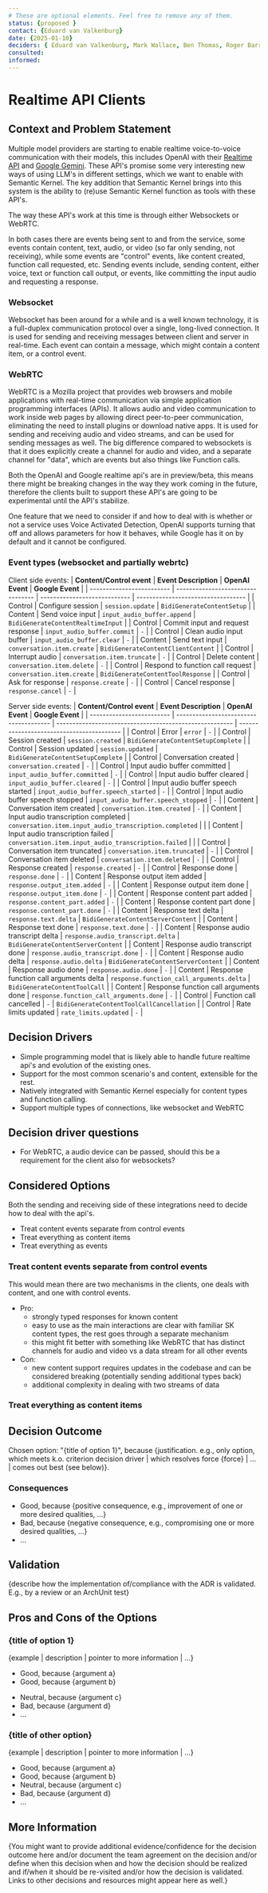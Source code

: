 ```yaml
---
# These are optional elements. Feel free to remove any of them.
status: {proposed }
contact: {Eduard van Valkenburg}
date: {2025-01-10}
deciders: { Eduard van Valkenburg, Mark Wallace, Ben Thomas, Roger Barreto}
consulted: 
informed: 
---
```


# Realtime API Clients

## Context and Problem Statement

Multiple model providers are starting to enable realtime voice-to-voice communication with their models, this includes OpenAI with their [Realtime API](https://openai.com/index/introducing-the-realtime-api/) and [Google Gemini](https://ai.google.dev/api/multimodal-live). These API's promise some very interesting new ways of using LLM's in different settings, which we want to enable with Semantic Kernel. The key addition that Semantic Kernel brings into this system is the ability to (re)use Semantic Kernel function as tools with these API's. 

The way these API's work at this time is through either Websockets or WebRTC. 

In both cases there are events being sent to and from the service, some events contain content, text, audio, or video (so far only sending, not receiving), while some events are "control" events, like content created, function call requested, etc. Sending events include, sending content, either voice, text or function call output, or events, like committing the input audio and requesting a response. 

### Websocket
Websocket has been around for a while and is a well known technology, it is a full-duplex communication protocol over a single, long-lived connection. It is used for sending and receiving messages between client and server in real-time. Each event can contain a message, which might contain a content item, or a control event.

### WebRTC
WebRTC is a Mozilla project that provides web browsers and mobile applications with real-time communication via simple application programming interfaces (APIs). It allows audio and video communication to work inside web pages by allowing direct peer-to-peer communication, eliminating the need to install plugins or download native apps. It is used for sending and receiving audio and video streams, and can be used for sending messages as well. The big difference compared to websockets is that it does explicitly create a channel for audio and video, and a separate channel for "data", which are events but also things like Function calls.

Both the OpenAI and Google realtime api's are in preview/beta, this means there might be breaking changes in the way they work coming in the future, therefore the clients built to support these API's are going to be experimental until the API's stabilize.

One feature that we need to consider if and how to deal with is whether or not a service uses Voice Activated Detection, OpenAI supports turning that off and allows parameters for how it behaves, while Google has it on by default and it cannot be configured.

### Event types (websocket and partially webrtc)

Client side events:
| **Content/Control event** | **Event Description**             | **OpenAI Event**             | **Google Event**                   |
| ------------------------- | --------------------------------- | ---------------------------- | ---------------------------------- |
| Control                   | Configure session                 | `session.update`             | `BidiGenerateContentSetup`         |
| Content                   | Send voice input                  | `input_audio_buffer.append`  | `BidiGenerateContentRealtimeInput` |
| Control                   | Commit input and request response | `input_audio_buffer.commit`  | `-`                                |
| Control                   | Clean audio input buffer          | `input_audio_buffer.clear`   | `-`                                |
| Content                   | Send text input                   | `conversation.item.create`   | `BidiGenerateContentClientContent` |
| Control                   | Interrupt audio                   | `conversation.item.truncate` | `-`                                |
| Control                   | Delete content                    | `conversation.item.delete`   | `-`                                |
| Control                   | Respond to function call request  | `conversation.item.create`   | `BidiGenerateContentToolResponse`  |
| Control                   | Ask for response                  | `response.create`            | `-`                                |
| Control                   | Cancel response                   | `response.cancel`            | `-`                                |

Server side events:
| **Content/Control event** | **Event Description**                  | **OpenAI Event**                                        | **Google Event**                          |
| ------------------------- | -------------------------------------- | ------------------------------------------------------- | ----------------------------------------- |
| Control                   | Error                                  | `error`                                                 | `-`                                       |
| Control                   | Session created                        | `session.created`                                       | `BidiGenerateContentSetupComplete`        |
| Control                   | Session updated                        | `session.updated`                                       | `BidiGenerateContentSetupComplete`        |
| Control                   | Conversation created                   | `conversation.created`                                  | `-`                                       |
| Control                   | Input audio buffer committed           | `input_audio_buffer.committed`                          | `-`                                       |
| Control                   | Input audio buffer cleared             | `input_audio_buffer.cleared`                            | `-`                                       |
| Control                   | Input audio buffer speech started      | `input_audio_buffer.speech_started`                     | `-`                                       |
| Control                   | Input audio buffer speech stopped      | `input_audio_buffer.speech_stopped`                     | `-`                                       |
| Content                   | Conversation item created              | `conversation.item.created`                             | `-`                                       |
| Content                   | Input audio transcription completed    | `conversation.item.input_audio_transcription.completed` |                                           |
| Content                   | Input audio transcription failed       | `conversation.item.input_audio_transcription.failed`    |                                           |
| Control                   | Conversation item truncated            | `conversation.item.truncated`                           | `-`                                       |
| Control                   | Conversation item deleted              | `conversation.item.deleted`                             | `-`                                       |
| Control                   | Response created                       | `response.created`                                      | `-`                                       |
| Control                   | Response done                          | `response.done`                                         | `-`                                       |
| Content                   | Response output item added             | `response.output_item.added`                            | `-`                                       |
| Content                   | Response output item done              | `response.output_item.done`                             | `-`                                       |
| Content                   | Response content part added            | `response.content_part.added`                           | `-`                                       |
| Content                   | Response content part done             | `response.content_part.done`                            | `-`                                       |
| Content                   | Response text delta                    | `response.text.delta`                                   | `BidiGenerateContentServerContent`        |
| Content                   | Response text done                     | `response.text.done`                                    | `-`                                       |
| Content                   | Response audio transcript delta        | `response.audio_transcript.delta`                       | `BidiGenerateContentServerContent`        |
| Content                   | Response audio transcript done         | `response.audio_transcript.done`                        | `-`                                       |
| Content                   | Response audio delta                   | `response.audio.delta`                                  | `BidiGenerateContentServerContent`        |
| Content                   | Response audio done                    | `response.audio.done`                                   | `-`                                       |
| Content                   | Response function call arguments delta | `response.function_call_arguments.delta`                | `BidiGenerateContentToolCall`             |
| Content                   | Response function call arguments done  | `response.function_call_arguments.done`                 | `-`                                       |
| Control                   | Function call cancelled                | `-`                                                     | `BidiGenerateContentToolCallCancellation` |
| Control                   | Rate limits updated                    | `rate_limits.updated`                                   | `-`                                       |


## Decision Drivers

- Simple programming model that is likely able to handle future realtime api's and evolution of the existing ones.
- Support for the most common scenario's and content, extensible for the rest.
- Natively integrated with Semantic Kernel especially for content types and function calling.
- Support multiple types of connections, like websocket and WebRTC
  
## Decision driver questions
- For WebRTC, a audio device can be passed, should this be a requirement for the client also for websockets?

## Considered Options

Both the sending and receiving side of these integrations need to decide how to deal with the api's.

- Treat content events separate from control events
- Treat everything as content items
- Treat everything as events

### Treat content events separate from control events
This would mean there are two mechanisms in the clients, one deals with content, and one with control events.

- Pro:
    - strongly typed responses for known content
    - easy to use as the main interactions are clear with familiar SK content types, the rest goes through a separate mechanism
    - this might fit better with something like WebRTC that has distinct channels for audio and video vs a data stream for all other events
- Con:
    - new content support requires updates in the codebase and can be considered breaking (potentially sending additional types back)
    - additional complexity in dealing with two streams of data

### Treat everything as content items


## Decision Outcome

Chosen option: "{title of option 1}", because
{justification. e.g., only option, which meets k.o. criterion decision driver | which resolves force {force} | … | comes out best (see below)}.

<!-- This is an optional element. Feel free to remove. -->

### Consequences

- Good, because {positive consequence, e.g., improvement of one or more desired qualities, …}
- Bad, because {negative consequence, e.g., compromising one or more desired qualities, …}
- … <!-- numbers of consequences can vary -->

<!-- This is an optional element. Feel free to remove. -->

## Validation

{describe how the implementation of/compliance with the ADR is validated. E.g., by a review or an ArchUnit test}

<!-- This is an optional element. Feel free to remove. -->

## Pros and Cons of the Options

### {title of option 1}

<!-- This is an optional element. Feel free to remove. -->

{example | description | pointer to more information | …}

- Good, because {argument a}
- Good, because {argument b}
<!-- use "neutral" if the given argument weights neither for good nor bad -->
- Neutral, because {argument c}
- Bad, because {argument d}
- … <!-- numbers of pros and cons can vary -->

### {title of other option}

{example | description | pointer to more information | …}

- Good, because {argument a}
- Good, because {argument b}
- Neutral, because {argument c}
- Bad, because {argument d}
- …

<!-- This is an optional element. Feel free to remove. -->

## More Information

{You might want to provide additional evidence/confidence for the decision outcome here and/or
document the team agreement on the decision and/or
define when this decision when and how the decision should be realized and if/when it should be re-visited and/or
how the decision is validated.
Links to other decisions and resources might appear here as well.}
